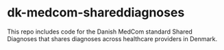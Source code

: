 # dk-medcom-shareddiagnoses
This repo includes code for the Danish MedCom standard Shared Diagnoses that shares diagnoses across healthcare providers in Denmark.

